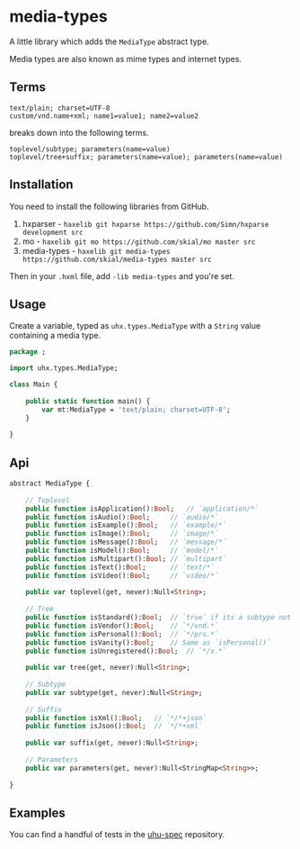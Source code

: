 # media-types

A little library which adds the `MediaType` abstract type.

Media types are also known as mime types and internet types.

## Terms

```
text/plain; charset=UTF-8
custom/vnd.name+xml; name1=value1; name2=value2
```

breaks down into the following terms.

```
toplevel/subtype; parameters(name=value)
toplevel/tree+suffix; parameters(name=value); parameters(name=value)
```

## Installation

You need to install the following libraries from GitHub.

1. hxparser - `haxelib git hxparse https://github.com/Simn/hxparse development src`
2. mo - `haxelib git mo https://github.com/skial/mo master src`
3. media-types - `haxelib git media-types https://github.com/skial/media-types master src`

Then in your `.hxml` file, add `-lib media-types` and you're set.
	
## Usage

Create a variable, typed as `uhx.types.MediaType` with a `String` value containing a media type.

```Haxe
package ;

import uhx.types.MediaType;

class Main {
	
	public static function main() {
		var mt:MediaType = 'text/plain; charset=UTF-8';
	}
	
}
```

## Api

```Haxe
abstract MediaType {
	
	// Toplevel
	public function isApplication():Bool;	// `application/*`
	public function isAudio():Bool;		// `audio/*`
	public function isExample():Bool;	// `example/*`
	public function isImage():Bool;		// `image/*`
	public function isMessage():Bool;	// `message/*`
	public function isModel():Bool;		// `model/*`
	public function isMultipart():Bool;	// `multipart`
	public function isText():Bool;		// `text/*`
	public function isVideo():Bool;		// `video/*`
	
	public var toplevel(get, never):Null<String>;
	
	// Tree
	public function isStandard():Bool;	// `true` if its a subtype not a tree.
	public function isVendor():Bool;	// `*/vnd.*`
	public function isPersonal():Bool;	// `*/prs.*`
	public function isVanity():Bool;	// Same as `isPersonal()`
	public function isUnregistered():Bool;	// `*/x.*`
	
	public var tree(get, never):Null<String>;
	
	// Subtype
	public var subtype(get, never):Null<String>;
	
	// Suffix
	public function isXml():Bool;	// `*/*+json`
	public function isJson():Bool;	// `*/*+xml`
	
	public var suffix(get, never):Null<String>;
	
	// Parameters
	public var parameters(get, never):Null<StringMap<String>>;
	
}
```

## Examples

You can find a handful of tests in the [uhu-spec](https://github.com/skial/uhu-spec/blob/master/src/uhx/mt/MediaTypeSpec.hx) repository.